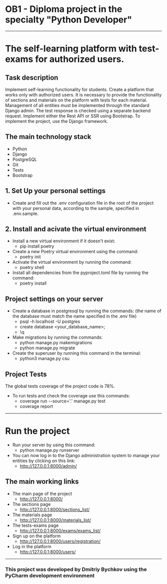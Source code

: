 # OB1 - Diploma project in the specialty "Python Developer"
--------------------------------------------------------------------
# The self-learning platform with test-exams for authorized users.

## Task description
Implement self-learning functionality for students. 
Create a platform that works only with authorized users. 
It is necessary to provide the functionality of sections and materials on the platform with tests for each material. 
Management of all entities must be implemented through the standard Django admin. 
The test response is checked using a separate backend request. 
Implement either the Rest API or SSR using Bootstrap. 
To implement the project, use the Django framework.

## The main technology stack
- Python 
- Django
- PostgreSQL
- Git
- Tests
- Bootstrap

## 1. Set Up your personal settings
- Create and fill out the .env configuration file in the root of the project with your personal data,
according to the sample, specified in .env.sample.

## 2. Install and acivate the virtual environment
- Install a new virtual environment if it doesn't exist:
    * pip install poetry
- Create a new Poetry virtual environment using the command:
    * poetry init
- Activate the virtual environment by running the command:
    * poetry shell
- Install all dependencies from the pyproject.toml file by running the command:
    * poetry install
  
## Project settings on your server
- Create a database in postgresql by running the commands:
  (the name of the database must match the name specified in the .env file)
    * psql -h localhost -U postgres
    * create database <your_database_name>;
    * \q
- Make migrations by running the commands:
    * python manage.py makemigrations
    * python manage.py migrate
- Create the superuser by running this command in the terminal:
    * python3 manage.py csu

## Project Tests
The global tests coverage of the project code is 78%.
- To run tests and check the coverage use this commands:
    * coverage run --source='.' manage.py test
    * coverage report

--------------------------------------------------------------------

# Run the project
- Run your server by using this command:
    * python manage.py runserver
- You can now log in to the Django administration system to manage your entities by clicking on this link:
    * http://127.0.0.1:8000/admin/

## The main working links
- The main page of the project
    * http://127.0.0.1:8000/
- The sections page
    * http://127.0.0.1:8000/sections_list/
- The materials page
    * http://127.0.0.1:8000/materials_list/
- The tests-exams page
    * http://127.0.0.1:8000/exams/exams_list/
- Sign up on the platform
    * http://127.0.0.1:8000/users/registration/
- Log in the platform
    * http://127.0.0.1:8000/users/
  
--------------------------------------------------------------------

### This project was developed by Dmitriy Bychkov using the PyCharm development environment
